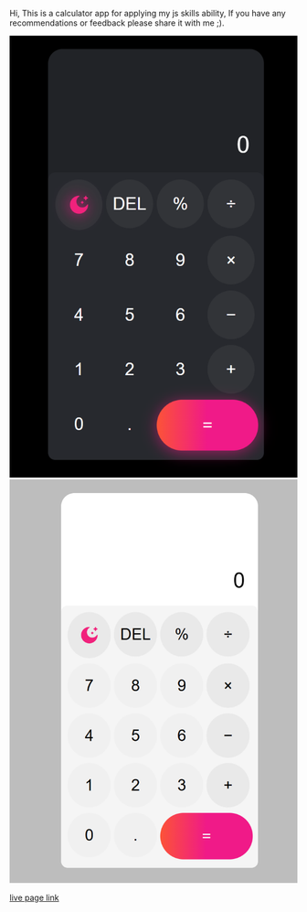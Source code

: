 Hi, This is a calculator app for applying my js skills ability, If you have any recommendations or feedback please share it with me ;).

![dark theme app view](imgs/the-app-dark-theme.png)
![light theme app view](imgs/the-app-light-theme.png)

[live page link](https://manilomonilo.github.io/calculator/)